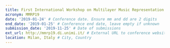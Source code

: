 ```yaml
---
title: First International Workshop on Multilayer Music Representation and Processing
acronym: MMRP19
date: '2019-01-24' # Conference date. Ensure mm and dd are 2 digits
end_date: '2019-01-25' # Conference end date, leave empty if unknown
submission_date: '2019-11-25' # Date of submissions
ext_url: http://mmrp19.di.unimi.it/ # External URL to conference website
location: Milan, Italy # City, Country
---
```

